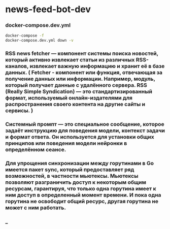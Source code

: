 # news-feed-bot-dev

### docker-compose.dev.yml
```bash
docker-compose -f 
docker-compose.dev.yml down -v
```

### RSS news fetcher — компонент системы поиска новостей, который активно извлекает статьи из различных RSS-каналов, извлекает важную информацию и хранит её в базе данных. ( Fetcher -  компонент или функция, отвечающая за получение данных или информации. Например, модуль, который получает данные с удалённого сервера. RSS (Really Simple Syndication) — это стандартизированный формат, используемый онлайн-издателями для распространения своего контента на другие сайты и сервисы. )

### Системный промпт — это специальное сообщение, которое задаёт инструкцию для поведения модели, контекст задачи и формат ответа. Он используется для установки общих принципов или поведения модели нейронки в определённом сеансе.

### Для упрощения синхронизации между горутинами в Go имеется пакет sync, который предоставляет ряд возможностей, в частности мьютексы. Мьютексы позволяют разграничить доступ к некоторым общим ресурсам, гарантируя, что только одна горутина имеет к ним доступ в определенный момент времени. И пока одна горутина не освободит общий ресурс, другая горутина не может с ним работать.

### _
```bash

```